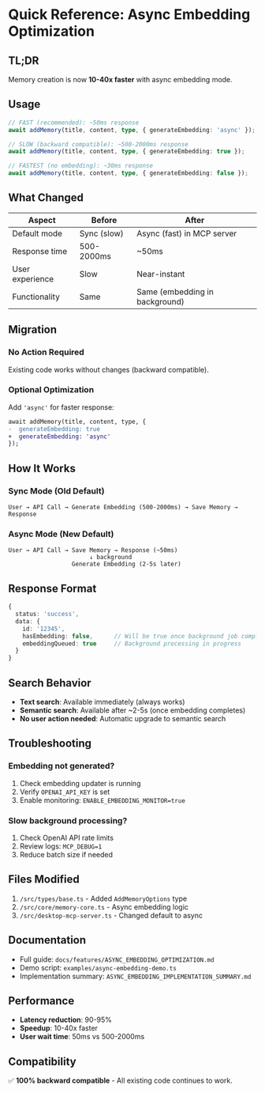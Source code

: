 # Quick Reference: Async Embedding Optimization

## TL;DR

Memory creation is now **10-40x faster** with async embedding mode.

## Usage

```typescript
// FAST (recommended): ~50ms response
await addMemory(title, content, type, { generateEmbedding: 'async' });

// SLOW (backward compatible): ~500-2000ms response  
await addMemory(title, content, type, { generateEmbedding: true });

// FASTEST (no embedding): ~30ms response
await addMemory(title, content, type, { generateEmbedding: false });
```

## What Changed

| Aspect | Before | After |
|--------|--------|-------|
| Default mode | Sync (slow) | Async (fast) in MCP server |
| Response time | 500-2000ms | ~50ms |
| User experience | Slow | Near-instant |
| Functionality | Same | Same (embedding in background) |

## Migration

### No Action Required
Existing code works without changes (backward compatible).

### Optional Optimization
Add `'async'` for faster response:

```diff
await addMemory(title, content, type, {
-  generateEmbedding: true
+  generateEmbedding: 'async'
});
```

## How It Works

### Sync Mode (Old Default)
```
User → API Call → Generate Embedding (500-2000ms) → Save Memory → Response
```

### Async Mode (New Default)
```
User → API Call → Save Memory → Response (~50ms)
                       ↓ background
                  Generate Embedding (2-5s later)
```

## Response Format

```typescript
{
  status: 'success',
  data: {
    id: '12345',
    hasEmbedding: false,      // Will be true once background job completes
    embeddingQueued: true     // Background processing in progress
  }
}
```

## Search Behavior

- **Text search**: Available immediately (always works)
- **Semantic search**: Available after ~2-5s (once embedding completes)
- **No user action needed**: Automatic upgrade to semantic search

## Troubleshooting

### Embedding not generated?
1. Check embedding updater is running
2. Verify `OPENAI_API_KEY` is set
3. Enable monitoring: `ENABLE_EMBEDDING_MONITOR=true`

### Slow background processing?
1. Check OpenAI API rate limits
2. Review logs: `MCP_DEBUG=1`
3. Reduce batch size if needed

## Files Modified

1. `/src/types/base.ts` - Added `AddMemoryOptions` type
2. `/src/core/memory-core.ts` - Async embedding logic
3. `/src/desktop-mcp-server.ts` - Changed default to async

## Documentation

- Full guide: `docs/features/ASYNC_EMBEDDING_OPTIMIZATION.md`
- Demo script: `examples/async-embedding-demo.ts`
- Implementation summary: `ASYNC_EMBEDDING_IMPLEMENTATION_SUMMARY.md`

## Performance

- **Latency reduction**: 90-95%
- **Speedup**: 10-40x faster
- **User wait time**: 50ms vs 500-2000ms

## Compatibility

✅ **100% backward compatible** - All existing code continues to work.
